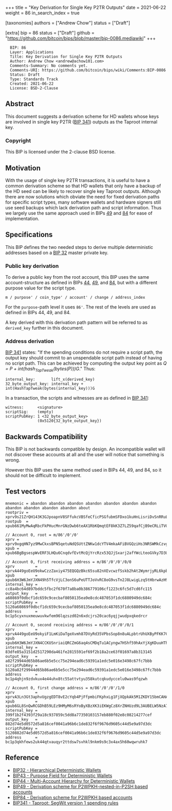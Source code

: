 +++
title = "Key Derivation for Single Key P2TR Outputs"
date = 2021-06-22
weight = 86
in_search_index = true

[taxonomies]
authors = ["Andrew Chow"]
status = ["Draft"]

[extra]
bip = 86
status = ["Draft"]
github = "https://github.com/bitcoin/bips/blob/master/bip-0086.mediawiki"
+++

``` 
  BIP: 86
  Layer: Applications
  Title: Key Derivation for Single Key P2TR Outputs
  Author: Andrew Chow <andrew@achow101.com>
  Comments-Summary: No comments yet.
  Comments-URI: https://github.com/bitcoin/bips/wiki/Comments:BIP-0086
  Status: Draft
  Type: Standards Track
  Created: 2021-06-22
  License: BSD-2-Clause
```

## Abstract

This document suggests a derivation scheme for HD wallets whose keys are
involved in single key P2TR ([BIP 341](bip-0341.mediawiki "wikilink"))
outputs as the Taproot internal key.

### Copyright

This BIP is licensed under the 2-clause BSD license.

## Motivation

With the usage of single key P2TR transactions, it is useful to have a
common derivation scheme so that HD wallets that only have a backup of
the HD seed can be likely to recover single key Taproot outputs.
Although there are now solutions which obviate the need for fixed
derivation paths for specific script types, many software wallets and
hardware signers still use seed backups which lack derivation path and
script information. Thus we largely use the same approach used in BIPs
[49](bip-0049.mediawiki "wikilink") and
[84](bip-0084.mediawiki "wikilink") for ease of implementation.

## Specifications

This BIP defines the two needed steps to derive multiple deterministic
addresses based on a [BIP 32](bip-0032.mediawiki "wikilink") master
private key.

### Public key derivation

To derive a public key from the root account, this BIP uses the same
account-structure as defined in BIPs
[44](bip-0044.mediawiki "wikilink"),
[49](bip-0049.mediawiki "wikilink"), and
[84](bip-0084.mediawiki "wikilink"), but with a different purpose value
for the script type.

    m / purpose' / coin_type' / account' / change / address_index

For the `purpose`-path level it uses `86'`. The rest of the levels are
used as defined in BIPs 44, 49, and 84.

A key derived with this derivation path pattern will be referred to as
`derived_key` further in this document.

### Address derivation

[BIP 341](bip-0341.mediawiki#cite_ref-22-0 "wikilink") states: "If the
spending conditions do not require a script path, the output key should
commit to an unspendable script path instead of having no script path.
This can be achieved by computing the output key point as *Q = P +
int(hash<sub>TapTweak</sub>(bytes(P)))G*." Thus:

    internal_key:       lift_x(derived_key)
    32_byte_output_key: internal_key + int(HashTapTweak(bytes(internal_key)))G

In a transaction, the scripts and witnesses are as defined in [BIP
341](bip-0341.mediawiki#specification "wikilink"):

    witness:      <signature>
    scriptSig:    (empty)
    scriptPubKey: 1 <32_byte_output_key>
                  (0x5120{32_byte_output_key})

## Backwards Compatibility

This BIP is not backwards compatible by design. An incompatible wallet
will not discover these accounts at all and the user will notice that
something is wrong.

However this BIP uses the same method used in BIPs 44, 49, and 84, so it
should not be difficult to implement.

## Test vectors

    mnemonic = abandon abandon abandon abandon abandon abandon abandon abandon abandon abandon abandon about
    rootpriv = xprv9s21ZrQH143K3GJpoapnV8SFfukcVBSfeCficPSGfubmSFDxo1kuHnLisriDvSnRRuL2Qrg5ggqHKNVpxR86QEC8w35uxmGoggxtQTPvfUu
    rootpub  = xpub661MyMwAqRbcFkPHucMnrGNzDwb6teAX1RbKQmqtEF8kK3Z7LZ59qafCjB9eCRLiTVG3uxBxgKvRgbubRhqSKXnGGb1aoaqLrpMBDrVxga8
    
    // Account 0, root = m/86'/0'/0'
    xprv = xprv9xgqHN7yz9MwCkxsBPN5qetuNdQSUttZNKw1dcYTV4mkaAFiBVGQziHs3NRSWMkCzvgjEe3n9xV8oYywvM8at9yRqyaZVz6TYYhX98VjsUk
    xpub = xpub6BgBgsespWvERF3LHQu6CnqdvfEvtMcQjYrcRzx53QJjSxarj2afYWcLteoGVky7D3UKDP9QyrLprQ3VCECoY49yfdDEHGCtMMj92pReUsQ
    
    // Account 0, first receiving address = m/86'/0'/0'/0/0
    xprv         = xprvA449goEeU9okwCzzZaxiy475EQGQzBkc65su82nXEvcwzfSskb2hAt2WymrjyRL6kpbVTGL3cKtp9herYXSjjQ1j4stsXXiRF7kXkCacK3T
    xpub         = xpub6H3W6JmYJXN49h5TfcVjLC3onS6uPeUTTJoVvRC8oG9vsTn2J8LwigLzq5tHbrwAzH9DGo6ThGUdWsqce8dGfwHVBxSbixjDADGGdzF7t2B
    internal_key = cc8a4bc64d897bddc5fbc2f670f7a8ba0b386779106cf1223c6fc5d7cd6fc115
    output_key   = a60869f0dbcf1dc659c9cecbaf8050135ea9e8cdc487053f1dc6880949dc684c
    scriptPubKey = 5120a60869f0dbcf1dc659c9cecbaf8050135ea9e8cdc487053f1dc6880949dc684c
    address      = bc1p5cyxnuxmeuwuvkwfem96lqzszd02n6xdcjrs20cac6yqjjwudpxqkedrcr
    
    // Account 0, second receiving address = m/86'/0'/0'/0/1
    xprv         = xprvA449goEeU9okyiF1LmKiDaTgeXvmh87DVyRd35VPbsSop8n8uALpbtrUhUXByPFKK7C2yuqrB1FrhiDkEMC4RGmA5KTwsE1aB5jRu9zHsuQ
    xpub         = xpub6H3W6JmYJXN4CCKUSnriaiQRCZmG6aq4sCMDqTu1ACyngw7HShf59hAxYjXgKDuuHThVEUzdHrc3aXCr9kfvQvZPit5dnD3K9xVRBzjK3rX
    internal_key = 83dfe85a3151d2517290da461fe2815591ef69f2b18a2ce63f01697a8b313145
    output_key   = a82f29944d65b86ae6b5e5cc75e294ead6c59391a1edc5e016e3498c67fc7bbb
    scriptPubKey = 5120a82f29944d65b86ae6b5e5cc75e294ead6c59391a1edc5e016e3498c67fc7bbb
    address      = bc1p4qhjn9zdvkux4e44uhx8tc55attvtyu358kutcqkudyccelu0was9fqzwh
    
    // Account 0, first change address = m/86'/0'/0'/1/0
    xprv         = xprvA3Ln3Gt3aphvUgzgEDT8vE2cYqb4PjFfpmbiFKphxLg1FjXQpkAk5M1ZKDY15bmCAHA35jTiawbFuwGtbDZogKF1WfjwxML4gK7WfYW5JRP
    xpub         = xpub6GL8SnQwRCGDhB59LEz9HMyM6sRYoByXBzXK3iEKWgCz8XrZNHUzd9L3AUBELW5NzA7dEFvMas1F84TuPH3xqdUA5tumaGWFgihJzWytXe3
    internal_key = 399f1b2f4393f29a18c937859c5dd8a77350103157eb880f02e8c08214277cef
    output_key   = 882d74e5d0572d5a816cef0041a96b6c1de832f6f9676d9605c44d5e9a97d3dc
    scriptPubKey = 5120882d74e5d0572d5a816cef0041a96b6c1de832f6f9676d9605c44d5e9a97d3dc
    address      = bc1p3qkhfews2uk44qtvauqyr2ttdsw7svhkl9nkm9s9c3x4ax5h60wqwruhk7

## Reference

  - [BIP32 - Hierarchical Deterministic
    Wallets](bip-0032.mediawiki "wikilink")
  - [BIP43 - Purpose Field for Deterministic
    Wallets](bip-0043.mediawiki "wikilink")
  - [BIP44 - Multi-Account Hierarchy for Deterministic
    Wallets](bip-0044.mediawiki "wikilink")
  - [BIP49 - Derivation scheme for P2WPKH-nested-in-P2SH based
    accounts](bip-0049.mediawiki "wikilink")
  - [BIP84 - Derivation scheme for P2WPKH based
    accounts](bip-0084.mediawiki "wikilink")
  - [BIP341 - Taproot: SegWit version 1 spending
    rules](bip-0341.mediawiki "wikilink")
